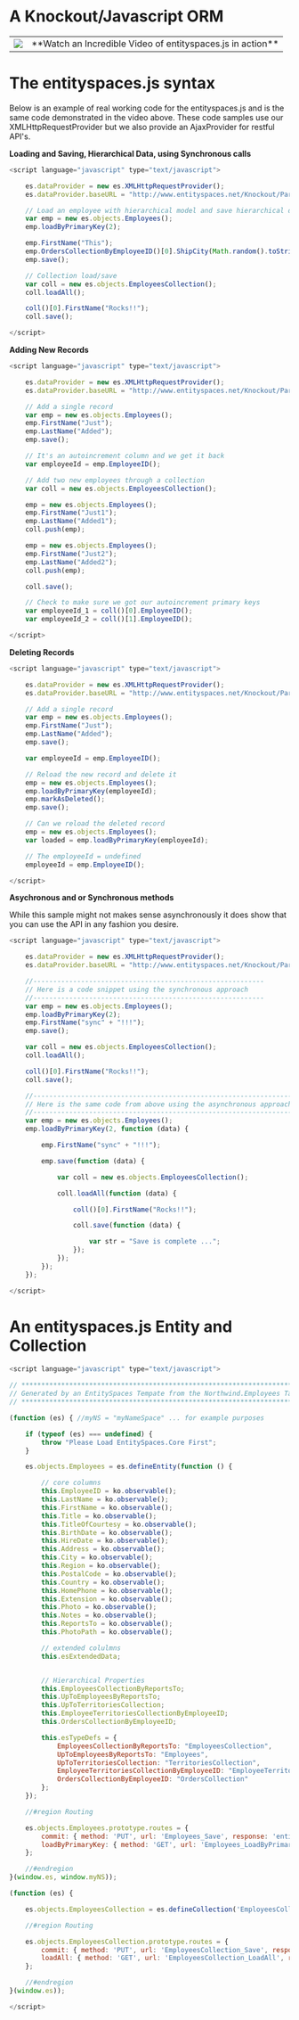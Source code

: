 A Knockout/Javascript ORM
============================================

<table border="0">
	<tr>
		<td>
			<a href="http://www.entityspaces.net/developer/Videos/entityspaces_js/entityspaces_js_cool.html" target="new"><img src="http://www.entityspaces.net/downloads/video.png"></a>
		</td>
		<td>
			**Watch an Incredible Video of entityspaces.js in action**
		</td>
	</tr>
<table>

The entityspaces.js syntax
============================================

Below is an example of real working code for the entityspaces.js and is the same code demonstrated in the video above. These code samples use our XMLHttpRequestProvider but we also provide an AjaxProvider for restful API's.

**Loading and Saving, Hierarchical Data, using Synchronous calls**

````javascript
<script language="javascript" type="text/javascript">

	es.dataProvider = new es.XMLHttpRequestProvider();
	es.dataProvider.baseURL = "http://www.entityspaces.net/Knockout/Part1/esService/esJson.svc/";

	// Load an employee with hierarchical model and save hierarchical data back to the server
	var emp = new es.objects.Employees();
	emp.loadByPrimaryKey(2);

	emp.FirstName("This");
	emp.OrdersCollectionByEmployeeID()[0].ShipCity(Math.random().toString().substr(0, 4));
	emp.save();

	// Collection load/save
	var coll = new es.objects.EmployeesCollection();
	coll.loadAll();

	coll()[0].FirstName("Rocks!!");
	coll.save();

</script>
````

**Adding New Records**

````javascript
<script language="javascript" type="text/javascript">

	es.dataProvider = new es.XMLHttpRequestProvider();
	es.dataProvider.baseURL = "http://www.entityspaces.net/Knockout/Part1/esService/esJson.svc/";

	// Add a single record
	var emp = new es.objects.Employees();
	emp.FirstName("Just");
	emp.LastName("Added");
	emp.save();

	// It's an autoincrement column and we get it back
	var employeeId = emp.EmployeeID();

	// Add two new employees through a collection
	var coll = new es.objects.EmployeesCollection();

	emp = new es.objects.Employees();
	emp.FirstName("Just1");
	emp.LastName("Added1");
	coll.push(emp);

	emp = new es.objects.Employees();
	emp.FirstName("Just2");
	emp.LastName("Added2");
	coll.push(emp);

	coll.save();

	// Check to make sure we got our autoincrement primary keys
	var employeeId_1 = coll()[0].EmployeeID();
	var employeeId_2 = coll()[1].EmployeeID();

</script>
````

**Deleting Records**

````javascript
<script language="javascript" type="text/javascript">

	es.dataProvider = new es.XMLHttpRequestProvider();
	es.dataProvider.baseURL = "http://www.entityspaces.net/Knockout/Part1/esService/esJson.svc/";

	// Add a single record
	var emp = new es.objects.Employees();
	emp.FirstName("Just");
	emp.LastName("Added");
	emp.save();

	var employeeId = emp.EmployeeID();

	// Reload the new record and delete it
	emp = new es.objects.Employees();
	emp.loadByPrimaryKey(employeeId);
	emp.markAsDeleted();
	emp.save();

	// Can we reload the deleted record
	emp = new es.objects.Employees();
	var loaded = emp.loadByPrimaryKey(employeeId);

	// The employeeId = undefined
	employeeId = emp.EmployeeID();

</script>
````

**Asychronous and or Synchronous methods**

While this sample might not makes sense asynchronously it does show that you can use the API in any fashion you desire.

````javascript
<script language="javascript" type="text/javascript">

	es.dataProvider = new es.XMLHttpRequestProvider();
	es.dataProvider.baseURL = "http://www.entityspaces.net/Knockout/Part1/esService/esJson.svc/";

	//----------------------------------------------------------
	// Here is a code snippet using the synchronous approach
	//----------------------------------------------------------
	var emp = new es.objects.Employees();
	emp.loadByPrimaryKey(2);
	emp.FirstName("sync" + "!!!");
	emp.save();

	var coll = new es.objects.EmployeesCollection();
	coll.loadAll();

	coll()[0].FirstName("Rocks!!");
	coll.save();

	//-----------------------------------------------------------------
	// Here is the same code from above using the asynchronous approach
	//-----------------------------------------------------------------
	var emp = new es.objects.Employees();
	emp.loadByPrimaryKey(2, function (data) {

		emp.FirstName("sync" + "!!!");

		emp.save(function (data) {

			var coll = new es.objects.EmployeesCollection();

			coll.loadAll(function (data) {

				coll()[0].FirstName("Rocks!!");

				coll.save(function (data) {

					var str = "Save is complete ...";
				});
			});
		});
	});

</script>
````

An entityspaces.js Entity and Collection
============================================

````javascript
<script language="javascript" type="text/javascript">

// *************************************************************************
// Generated by an EntitySpaces Tempate from the Northwind.Employees Table
// *************************************************************************

(function (es) { //myNS = "myNameSpace" ... for example purposes

	if (typeof (es) === undefined) {
		throw "Please Load EntitySpaces.Core First";
	}

	es.objects.Employees = es.defineEntity(function () {

		// core columns
		this.EmployeeID = ko.observable();
		this.LastName = ko.observable();
		this.FirstName = ko.observable();
		this.Title = ko.observable();
		this.TitleOfCourtesy = ko.observable();
		this.BirthDate = ko.observable();
		this.HireDate = ko.observable();
		this.Address = ko.observable();
		this.City = ko.observable();
		this.Region = ko.observable();
		this.PostalCode = ko.observable();
		this.Country = ko.observable();
		this.HomePhone = ko.observable();
		this.Extension = ko.observable();
		this.Photo = ko.observable();
		this.Notes = ko.observable();
		this.ReportsTo = ko.observable();
		this.PhotoPath = ko.observable();

		// extended colulmns
		this.esExtendedData;


		// Hierarchical Properties
		this.EmployeesCollectionByReportsTo;
		this.UpToEmployeesByReportsTo;
		this.UpToTerritoriesCollection;
		this.EmployeeTerritoriesCollectionByEmployeeID;
		this.OrdersCollectionByEmployeeID;

		this.esTypeDefs = {
			EmployeesCollectionByReportsTo: "EmployeesCollection",
			UpToEmployeesByReportsTo: "Employees",
			UpToTerritoriesCollection: "TerritoriesCollection",
			EmployeeTerritoriesCollectionByEmployeeID: "EmployeeTerritoriesCollection",
			OrdersCollectionByEmployeeID: "OrdersCollection"
		};
	});

	//#region Routing

	es.objects.Employees.prototype.routes = {
		commit: { method: 'PUT', url: 'Employees_Save', response: 'entity' },
		loadByPrimaryKey: { method: 'GET', url: 'Employees_LoadByPrimaryKey', response: 'entity' }
	};

	//#endregion
}(window.es, window.myNS));

(function (es) {

	es.objects.EmployeesCollection = es.defineCollection('EmployeesCollection', 'Employees');

	//#region Routing

	es.objects.EmployeesCollection.prototype.routes = {
		commit: { method: 'PUT', url: 'EmployeesCollection_Save', response: 'collection' },
		loadAll: { method: 'GET', url: 'EmployeesCollection_LoadAll', response: 'collection' }
	};

	//#endregion
}(window.es));

</script>
````